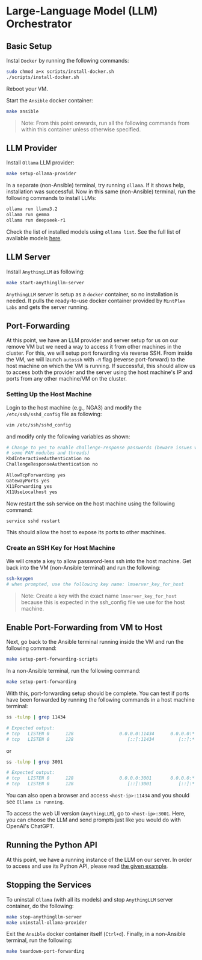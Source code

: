 # Large-Language Model (LLM) Orchestrator

## Basic Setup

Instal `Docker` by running the following commands:

```sh
sudo chmod a+x scripts/install-docker.sh
./scripts/install-docker.sh
```

Reboot your VM.

Start the `Ansible` docker container:

```sh
make ansible
```

> Note: From this point onwards, run all the following commands from within this container unless otherwise specified.

## LLM Provider

Install `Ollama` LLM provider:

```sh
make setup-ollama-provider
```

In a separate (non-Ansible) terminal, try running `ollama`. 
If it shows help, installation was successful.
Now in this same (non-Ansible) terminal, run the following commands to install LLMs:

```sh
ollama run llama3.2
ollama run gemma
ollama run deepseek-r1
```

Check the list of installed models using `ollama list`.
See the full list of available models [here](https://ollama.com/library).

## LLM Server

Install `AnythingLLM` as following:

```sh
make start-anythingllm-server
```

`AnythingLLM` server is setup as a `docker` container, so no installation is needed. 
It pulls the ready-to-use docker container provided by `MintPlex Labs` and gets the server running.

## Port-Forwarding

At this point, we have an LLM provider and server setup for us on our remove VM but we need a way to access it from other machines in the cluster.
For this, we will setup port forwarding via reverse SSH. 
From inside the VM, we will launch `autossh` with `-R` flag (reverse port-forward) to the host machine on which the VM is running.
If successful, this should allow us to access both the provider and the server using the host machine's IP and ports from any other machine/VM on the cluster.

### Setting Up the Host Machine

Login to the host machine (e.g., NGA3) and modify the `/etc/ssh/sshd_config` file as following:

```sh
vim /etc/ssh/sshd_config
```

and modify only the following variables as shown:

```sh
# Change to yes to enable challenge-response passwords (beware issues with
# some PAM modules and threads)
KbdInteractiveAuthentication no
ChallengeResponseAuthentication no

AllowTcpForwarding yes
GatewayPorts yes
X11Forwarding yes
X11UseLocalhost yes
```

Now restart the ssh service on the host machine using the following command:

```sh
service sshd restart
```

This should allow the host to expose its ports to other machines.

### Create an SSH Key for Host Machine

We will create a key to allow password-less ssh into the host machine.
Get back into the VM (non-Ansible terminal) and run the following:

```sh
ssh-keygen 
# when prompted, use the following key name: lmserver_key_for_host
```

> Note: Create a key with the exact name `lmserver_key_for_host` because this is expected in the ssh_config file we use for the host machine.

## Enable Port-Forwarding from VM to Host 

Next, go back to the Ansible terminal running inside the VM and run the following command:

```sh
make setup-port-forwarding-scripts
```

In a non-Ansible terminal, run the following command:

```sh
make setup-port-forwarding
```

With this, port-forwarding setup should be complete.
You can test if ports have been forwarded by running the following commands in a host machine terminal:

```sh
ss -tulnp | grep 11434

# Expected output:
# tcp   LISTEN 0      128                 0.0.0.0:11434      0.0.0.0:*    users:(("sshd",pid=3524359,fd=9))
# tcp   LISTEN 0      128                    [::]:11434         [::]:*    users:(("sshd",pid=3524359,fd=10)) 
```

or 

```sh
ss -tulnp | grep 3001

# Expected output:
# tcp   LISTEN 0      128                 0.0.0.0:3001       0.0.0.0:*    users:(("sshd",pid=3524359,fd=11)) 
# tcp   LISTEN 0      128                    [::]:3001          [::]:*    users:(("sshd",pid=3524359,fd=12))
```

You can also open a browser and access `<host-ip>:11434` and you should see `Ollama is running`.

To access the web UI version (`AnythingLLM`), go to `<host-ip>:3001`. 
Here, you can choose the LLM and send prompts just like you would do with OpenAI's ChatGPT.

## Running the Python API

At this point, we have a running instance of the LLM on our server.
In order to access and use its Python API, please read [the given example](examples/README.md).

## Stopping the Services

To uninstall `Ollama` (with all its models) and stop `AnythingLLM` server container, do the following:

```sh
make stop-anythingllm-server
make uninstall-ollama-provider
```

Exit the `Ansible` docker container itself (`Ctrl+d`).
Finally, in a non-Ansible terminal, run the following:

```sh
make teardown-port-forwarding
```
